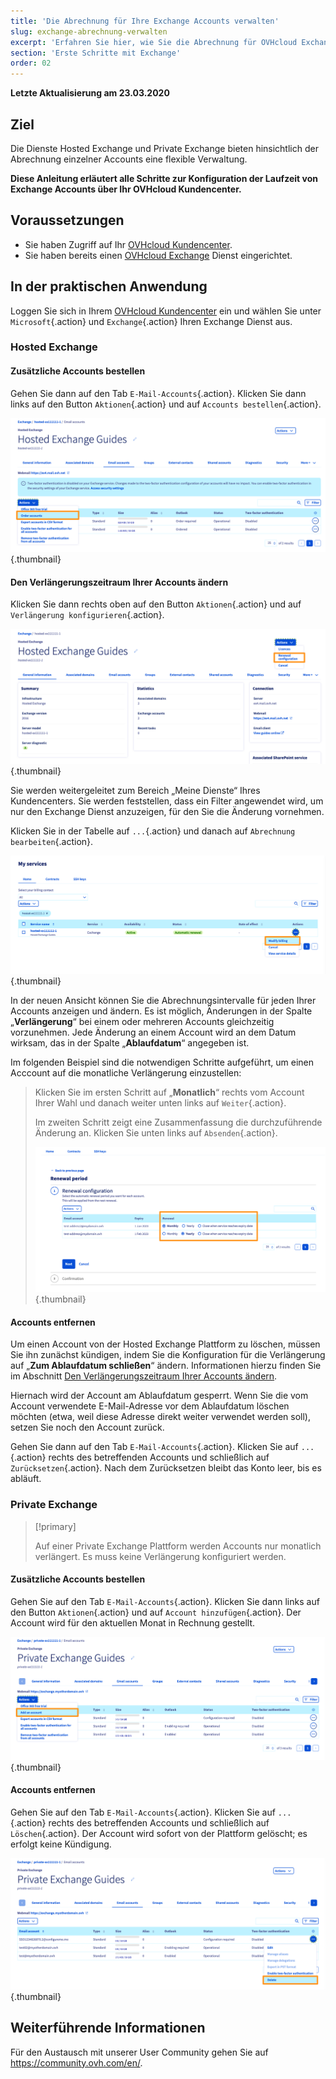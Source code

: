 ```yaml
---
title: 'Die Abrechnung für Ihre Exchange Accounts verwalten'
slug: exchange-abrechnung-verwalten
excerpt: 'Erfahren Sie hier, wie Sie die Abrechnung für OVHcloud Exchange im Kundencenter verwalten'
section: 'Erste Schritte mit Exchange'
order: 02
---
```


**Letzte Aktualisierung am 23.03.2020**

## Ziel

Die Dienste Hosted Exchange und Private Exchange bieten hinsichtlich der Abrechnung einzelner Accounts eine flexible Verwaltung.

**Diese Anleitung erläutert alle Schritte zur Konfiguration der Laufzeit von Exchange Accounts über Ihr OVHcloud Kundencenter.**

## Voraussetzungen

- Sie haben Zugriff auf Ihr [OVHcloud Kundencenter](https://www.ovh.com/auth/?action=gotomanager&from=https://www.ovh.de/&ovhSubsidiary=de).
- Sie haben bereits einen [OVHcloud Exchange](https://www.ovhcloud.com/de/emails/) Dienst eingerichtet.

## In der praktischen Anwendung

Loggen Sie sich in Ihrem [OVHcloud Kundencenter](https://www.ovh.com/auth/?action=gotomanager&from=https://www.ovh.de/&ovhSubsidiary=de) ein und wählen Sie unter `Microsoft`{.action} und `Exchange`{.action} Ihren Exchange Dienst aus.

### Hosted Exchange 

#### Zusätzliche Accounts bestellen

Gehen Sie dann auf den Tab `E-Mail-Accounts`{.action}. Klicken Sie dann links auf den Button `Aktionen`{.action} und auf `Accounts bestellen`{.action}.

![billing_exchange](images/billing-exchange-00.png){.thumbnail}


#### Den Verlängerungszeitraum Ihrer Accounts ändern <a name="periodicity"></a>

Klicken Sie dann rechts oben auf den Button `Aktionen`{.action} und auf `Verlängerung konfigurieren`{.action}.

![billing_exchange](images/billing-exchange-01.png){.thumbnail}

Sie werden weitergeleitet zum Bereich „Meine Dienste“ Ihres Kundencenters. Sie werden feststellen, dass ein Filter angewendet wird, um nur den Exchange Dienst anzuzeigen, für den Sie die Änderung vornehmen.

Klicken Sie in der Tabelle auf `...`{.action} und danach auf `Abrechnung bearbeiten`{.action}.

![billing_exchange](images/billing-exchange-02.png){.thumbnail}

In der neuen Ansicht können Sie die Abrechnungsintervalle für jeden Ihrer Accounts anzeigen und ändern. Es ist möglich, Änderungen in der Spalte „**Verlängerung**“ bei einem oder mehreren Accounts gleichzeitig vorzunehmen. Jede Änderung an einem Account wird an dem Datum wirksam, das in der Spalte „**Ablaufdatum**“ angegeben ist. 

Im folgenden Beispiel sind die notwendigen Schritte aufgeführt, um einen Acccount auf die monatliche Verlängerung einzustellen:

> Klicken Sie im ersten Schritt auf „**Monatlich**“ rechts vom Account Ihrer Wahl und danach weiter unten links auf `Weiter`{.action}.
>
> Im zweiten Schritt zeigt eine Zusammenfassung die durchzuführende Änderung an. Klicken Sie unten links auf `Absenden`{.action}.
>
> ![billing_exchange](images/billing-exchange-03.png){.thumbnail}

#### Accounts entfernen

Um einen Account von der Hosted Exchange Plattform zu löschen, müssen Sie ihn zunächst kündigen, indem Sie die Konfiguration für die Verlängerung auf „**Zum Ablaufdatum schließen**“ ändern. Informationen hierzu finden Sie im Abschnitt [Den Verlängerungszeitraum Ihrer Accounts ändern](./#den-verlngerungszeitraum-ihrer-accounts-ndern).

Hiernach wird der Account am Ablaufdatum gesperrt. Wenn Sie die vom Account verwendete E-Mail-Adresse vor dem Ablaufdatum löschen möchten (etwa, weil diese Adresse direkt weiter verwendet werden soll), setzen Sie noch den Account zurück.

Gehen Sie dann auf den Tab `E-Mail-Accounts`{.action}. Klicken Sie auf `...`{.action} rechts des betreffenden Accounts und schließlich auf `Zurücksetzen`{.action}. Nach dem Zurücksetzen bleibt das Konto leer, bis es abläuft.

### Private Exchange

> [!primary]
>
> Auf einer Private Exchange Plattform werden Accounts nur monatlich verlängert. Es muss keine Verlängerung konfiguriert werden.

#### Zusätzliche Accounts bestellen

Gehen Sie auf den Tab `E-Mail-Accounts`{.action}. Klicken Sie dann links auf den Button `Aktionen`{.action} und auf `Account hinzufügen`{.action}. Der Account wird für den aktuellen Monat in Rechnung gestellt.

![billing_exchange](images/billing-exchange-06.png){.thumbnail}


#### Accounts entfernen

Gehen Sie auf den Tab `E-Mail-Accounts`{.action}. Klicken Sie auf `...`{.action} rechts des betreffenden Accounts und schließlich auf `Löschen`{.action}. Der Account wird sofort von der Plattform gelöscht; es erfolgt keine Kündigung.

![billing_exchange](images/billing-exchange-07.png){.thumbnail}


## Weiterführende Informationen

Für den Austausch mit unserer User Community gehen Sie auf <https://community.ovh.com/en/>.
